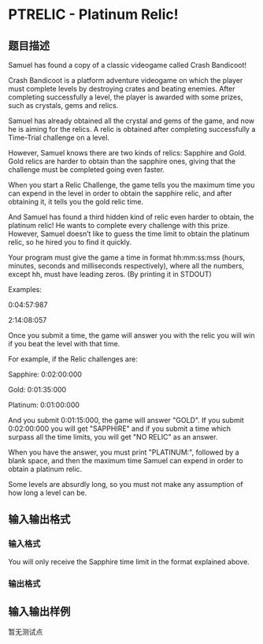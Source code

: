 # PTRELIC - Platinum Relic!

## 题目描述

Samuel has found a copy of a classic videogame called Crash Bandicoot!

Crash Bandicoot is a platform adventure videogame on which the player must complete levels by destroying crates and beating enemies. After completing successfully a level, the player is awarded with some prizes, such as crystals, gems and relics.

Samuel has already obtained all the crystal and gems of the game, and now he is aiming for the relics. A relic is obtained after completing successfully a Time-Trial challenge on a level.

However, Samuel knows there are two kinds of relics: Sapphire and Gold. Gold relics are harder to obtain than the sapphire ones, giving that the challenge must be completed going even faster.

When you start a Relic Challenge, the game tells you the maximum time you can expend in the level in order to obtain the sapphire relic, and after obtaining it, it tells you the gold relic time.

And Samuel has found a third hidden kind of relic even harder to obtain, the platinum relic! He wants to complete every challenge with this prize. However, Samuel doesn’t like to guess the time limit to obtain the platinum relic, so he hired you to find it quickly.

Your program must give the game a time in format hh:mm:ss:mss (hours, minutes, seconds and milliseconds respectively), where all the numbers, except hh, must have leading zeros. (By printing it in STDOUT)

Examples:

0:04:57:987

2:14:08:057

Once you submit a time, the game will answer you with the relic you will win if you beat the level with that time.

For example, if the Relic challenges are:

Sapphire: 0:02:00:000

Gold: 0:01:35:000

Platinum: 0:01:00:000

And you submit 0:01:15:000, the game will answer "GOLD". If you submit 0:02:00:000 you will get "SAPPHIRE" and if you submit a time which surpass all the time limits, you will get "NO RELIC" as an answer.

When you have the answer, you must print "PLATINUM:", followed by a blank space, and then the maximum time Samuel can expend in order to obtain a platinum relic.

Some levels are absurdly long, so you must not make any assumption of how long a level can be.

## 输入输出格式

### 输入格式

You will only receive the Sapphire time limit in the format explained above.

### 输出格式

## 输入输出样例

暂无测试点

